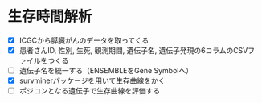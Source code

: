 # 生存時間解析

+ [x] ICGCから膵臓がんのデータを取ってくる
+ [x] 患者さんID, 性別, 生死, 観測期間, 遺伝子名, 遺伝子発現の6コラムのCSVファイルをつくる
+ [ ] 遺伝子名を統一する（ENSEMBLEをGene Symbolへ）
+ [x] survminerパッケージを用いて生存曲線をかく
+ [ ] ポジコンとなる遺伝子で生存曲線を評価する